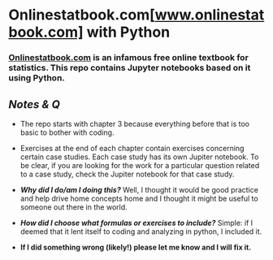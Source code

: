 #  Onlinestatbook.com[www.onlinestatbook.com] with Python  

###  [Onlinestatbook.com](www.onlinestatbook.com) is an infamous free online textbook for statistics. This repo contains Jupyter notebooks based on it using Python.  

##  _Notes & Q_

*  The repo starts with chapter 3 because everything before that is too basic to bother with coding.  

*  Exercises at the end of each chapter contain exercises concerning certain case studies.   Each case study has its own Jupiter notebook.  To be clear, if you are looking for the work for a particular question related to a case study, check the Jupiter notebook for that case study.  

*  **_Why did I do/am I doing this?_**  Well, I thought it would be good practice and help drive home concepts home and I thought it might be useful to someone out there in the world.  

*  **_How did I choose what formulas or exercises to include?_**  Simple: if I deemed that it lent itself to coding and analyzing in python, I included it.  

*  **If I did something wrong (likely!) please let me know and I will fix it.**  
